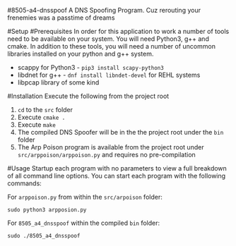 #8505-a4-dnsspoof
A DNS Spoofing Program. Cuz rerouting your frenemies was a passtime of dreams

#Setup
#Prerequisites
In order for this application to work a number of tools need to be available on your system. You will need
Python3, g++ and cmake. In addition to these tools, you will need a number of uncommon libraries installed on
your python and g++ system.
* scappy for Python3 - `pip3 install scapy-python3`
* libdnet for g++ - `dnf install libndet-devel` for REHL systems
* libpcap library of some kind


#Installation
Execute the following from the project root

1. `cd` to the `src` folder
2. Execute `cmake .`
3. Execute `make`
4. The compiled DNS Spoofer will be in the the project root under the `bin` folder
5. The Arp Poison program is available from the project root under `src/arppoison/arppoison.py` and requires
no pre-compilation

#Usage
Startup each program with no parameters to view a full breakdown of all command line options. You can start each program
with the following commands:

For `arppoison.py` from within the `src/arpoison` folder:
```
sudo python3 arpposion.py
```
For `8505_a4_dnsspoof` within the compiled `bin` folder:
```
sudo ./8505_a4_dnsspoof
```
